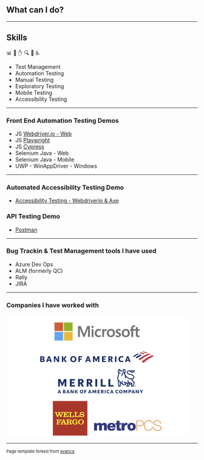 ## What can I do?
---

## Skills
📊 🤖 ✋ 🔍 📱 ♿ 
- Test Management
- Automation Testing
- Manual Testing
- Exploratory Testing
- Mobile Testing
- Accessibility Testing


---

### Front End Automation Testing Demos

- JS [Webdriver.io - Web](https://github.com/ixmeza/wdio.conduit)
- JS [Playwright](https://github.com/ixmeza/playwright.trello)
- JS [Cypress](https://github.com/ixmeza/cy.webdriver-uni)
- Selenium Java - Web
- Selenium Java - Mobile
- UWP - WinAppDriver - Windows

---
### Automated Accessibility Testing Demo
- [Accessibility Testing - Webdriverio & Axe](https://github.com/ixmeza/wdio.axe)

### API Testing Demo
- [Postman](https://github.com/ixmeza/postman.restfulbooker)

---

### Bug Trackin & Test Management tools I have used
- Azure Dev Ops
- ALM (formerly QC)
- Rally
- JIRA

---

### Companies I have worked with

<img src="images/dummy_thumbnail.png?raw=true"/>


---
<p style="font-size:11px">Page template forked from <a href="https://github.com/evanca/quick-portfolio">evanca</a></p>
<!-- Remove above link if you don't want to attibute -->
